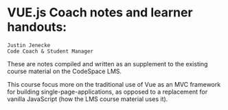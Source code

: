 # VUE.js Coach notes and learner handouts:
    
    Justin Jenecke
    Code Coach & Student Manager

These are notes compiled and written as an supplement to the existing course material on the CodeSpace LMS.

This course focus more on the traditional use of Vue as an MVC framework for building single-page-applications, as opposed to a replacement for vanilla JavaScript (how the LMS course material uses it).